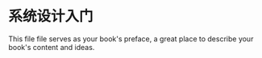 # 系统设计入门

This file file serves as your book's preface, a great place to describe your book's content and ideas.

